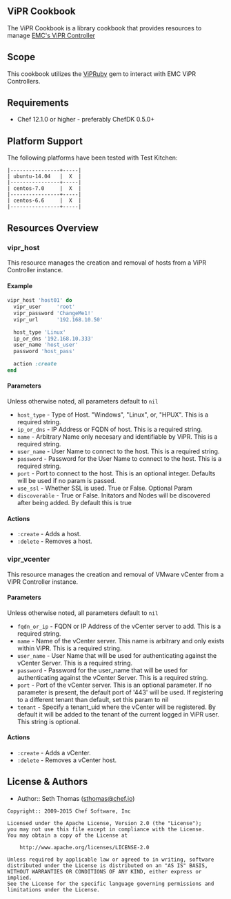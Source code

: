 ViPR Cookbook
-------------

The ViPR Cookbook is a library cookbook that provides resources to
manage [EMC's ViPR Controller](http://www.emc.com/techpubs/vipr/what_is_vipr-3.htm)

Scope
-----
This cookbook utilizes the [ViPRuby](https://github.com/emccode/Vipruby) gem to interact with EMC ViPR Controllers.

Requirements
------------
- Chef 12.1.0 or higher - preferably ChefDK 0.5.0+

Platform Support
----------------
The following platforms have been tested with Test Kitchen:

```
|----------------+-----|
| ubuntu-14.04   |  X  | 
|----------------+-----|
| centos-7.0     |  X  | 
|----------------+-----|
| centos-6.6     |  X  | 
|----------------+-----|
```

Resources Overview
------------------

### vipr_host

This resource manages the creation and removal of hosts from a ViPR Controller instance.

#### Example
```ruby
vipr_host 'host01' do
  vipr_user     'root'
  vipr_password 'ChangeMe1!'
  vipr_url      '192.168.10.50'

  host_type 'Linux'
  ip_or_dns '192.168.10.333'
  user_name 'host_user'
  password 'host_pass'

  action :create
end
```

#### Parameters

Unless otherwise noted, all parameters default to `nil`

- `host_type` - Type of Host. "Windows", "Linux", or, "HPUX". This is a required string.
- `ip_or_dns` - IP Address or FQDN of host. This is a required string.
- `name` - Arbitrary Name only necesary and identifiable by ViPR. This is a required string.
- `user_name` - User Name to connect to the host. This is a required string.
- `password` - Password for the User Name to connect to the host. This is a required string.
- `port` - Port to connect to the host. This is an optional integer. Defaults will be used if no param is passed.
- `use_ssl` - Whether SSL is used. True or False. Optional Param
- `discoverable` - True or False. Initators and Nodes will be discovered after being added. By default this is true

#### Actions

- `:create` - Adds a host.
- `:delete` - Removes a host.

### vipr_vcenter

This resource manages the creation and removal of VMware vCenter from a ViPR Controller instance.

#### Parameters

Unless otherwise noted, all parameters default to `nil` 

- `fqdn_or_ip` - FQDN or IP Address of the vCenter server to add. This is a required string.
- `name` - Name of the vCenter server. This name is arbitrary and only exists within ViPR. This is a required string.
- `user_name` - User Name that will be used for authenticating against the vCenter Server. This is a required string.
- `password` - Password for the user_name that will be used for authenticating against the vCenter Server. This is a required string.
- `port` - Port of the vCenter server. This is an optional parameter. If no parameter is present, the default port of '443' will be used. If registering to a different tenant than default, set this param to nil
- `tenant` - Specify a tenant_uid where the vCenter will be registered. By default it will be added to the tenant of the current logged in ViPR user. This string is optional.

#### Actions

- `:create` - Adds a vCenter.
- `:delete` - Removes a vCenter host.

License & Authors
-----------------
- Author:: Seth Thomas (<sthomas@chef.io>)

```text
Copyright:: 2009-2015 Chef Software, Inc

Licensed under the Apache License, Version 2.0 (the "License");
you may not use this file except in compliance with the License.
You may obtain a copy of the License at

    http://www.apache.org/licenses/LICENSE-2.0

Unless required by applicable law or agreed to in writing, software
distributed under the License is distributed on an "AS IS" BASIS,
WITHOUT WARRANTIES OR CONDITIONS OF ANY KIND, either express or implied.
See the License for the specific language governing permissions and
limitations under the License.
```
